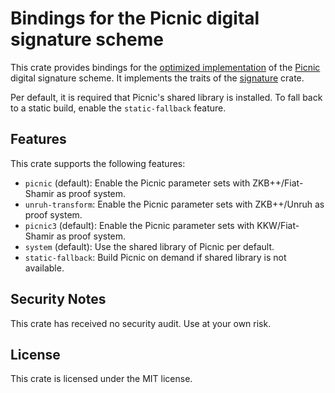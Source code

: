 # Bindings for the Picnic digital signature scheme

This crate provides bindings for the [optimized implementation](https://github.com/IAIK/Picnic) of the [Picnic](https://microsoft.github.io/Picnic/) digital signature scheme. It implements the traits of the [signature](https://crates.io/crates/signature) crate.

Per default, it is required that Picnic's shared library is installed. To fall back to a static  build, enable the `static-fallback` feature.

## Features

This crate supports the following features:
* `picnic` (default): Enable the Picnic parameter sets with ZKB++/Fiat-Shamir as proof system.
* `unruh-transform`: Enable the Picnic parameter sets with ZKB++/Unruh as proof system.
* `picnic3` (default): Enable the Picnic parameter sets with KKW/Fiat-Shamir as proof system.
* `system` (default): Use the shared library of Picnic per default.
* `static-fallback`: Build Picnic on demand if shared library is not available.

## Security Notes

This crate has received no security audit. Use at your own risk.

## License

This crate is licensed under the MIT license.
